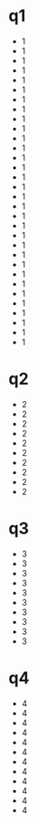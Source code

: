 q1
========

* 1
* 1
* 1
* 1
* 1
* 1
* 1
* 1
* 1
* 1
* 1
* 1
* 1
* 1
* 1
* 1
* 1
* 1
* 1
* 1
* 1
* 1
* 1
* 1
* 1
* 1
* 1
* 1
* 1
* 1
* 1
* 1

q2
========

* 2
* 2
* 2
* 2
* 2
* 2
* 2
* 2
* 2
* 2

q3
========

* 3
* 3
* 3
* 3
* 3
* 3
* 3
* 3
* 3
* 3

q4
========

* 4
* 4
* 4
* 4
* 4
* 4
* 4
* 4
* 4
* 4
* 4
* 4

